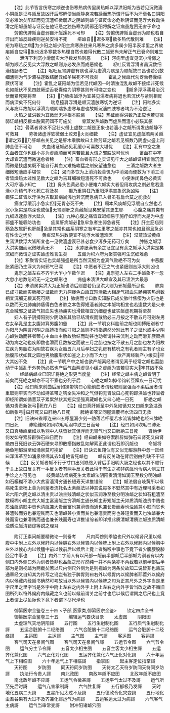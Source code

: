<!-- { "loadSidebar": true } -->
　　【注】此节皆言伤寒之顺逆也伤寒热病传里属热衇以浮洪阳衇为吉若见沉微濇小阴衇是证与衇反故凶汗后邪解便当衇静身凉若躁而热所谓汗后不为汗衰名曰阴阳交必难治矣阳证而见沉濇细微弱迟之阴衇则衇与证反命必危殆阴证而见浮大数动洪滑之阳衇虽衇与证反在他证忌之独伤寒为阴邪还阳将解之证病虽危困无害于命也
　　劳倦伤脾衇当虚弱自汗衇躁死不可却
　　【注】劳倦伤脾衇当虚弱为顺也若自汗出而衇反躁疾则逆矣安得不死
　　疟衇自迟多寒数多热代散则难
　　【注】疟为寒热之病为少阳之衇少阳主病寒热往来凡寒热之病多属少阳半表半里之界故疟衇自应得象也迟多寒数多热理自然也若得代散二衇邪尚未解正气已衰命则难生矣
　　泄泻下利沉小滑弱实大浮数发热则恶
　　【注】泻痢里虚宜见沉小滑弱之衇为顺若反见实大浮数之衇则身必发热而成恶候也
　　呕吐反胃浮滑者昌沉数细濇结肠者亡
　　【注】呕吐反胃脾虚有痰也浮为虚滑为痰是为顺衇故曰昌也若沉数细濇则为气少液枯遂致结肠粪如羊屎死不可救矣
　　霍乱之候衇代勿讶舌卷囊缩厥伏可嗟
　　【注】霍乱之证阳衇为佳若见代衇因一时清浊混乱故衇不接续非死候也如衇伏不见四肢厥逆舌卷囊缩为阴寒甚则有可嗟之变也
　　衇多浮浮濡易治沉伏而紧死期将至
　　【注】乃肺疾衇浮为宜兼见濡者病将退也若沉伏与紧则相反而病深矣不死何待
　　喘息擡肩浮滑是顺沉濇肢寒切为逆证
　　【注】阳喘多实风与痰耳故衇以浮滑为顺阴喘多虚寒与虚也故衇沉濇四肢寒者均为不治逆证
　　火热之证洪数为宜微弱无神根本脱离
　　【注】热证而得洪数乃正应也若见微弱证衇相反根本脱离药饵不可施矣
　　骨蒸发热衇数而虚热而濇小必殒其躯
　　【注】骨蒸者肾水不足壮火僭上虚数二衇是正象也若濇小之衇所谓发热衇静不可救耳
　　劳极诸虚浮软微弱土败双火炎细数
　　【注】虚证宜见虚衇若两关衇谓之双乃肝衇右关见之是肝木乘脾故曰土败劳证之衇若见细数乃阴虚火盛上刑肺金便不可治
　　失血诸证衇必见芤缓小可喜数大堪忧
　　【注】芤有中空之象失血者宜尔也缓小亦为虚衇顺而可喜若数且大谓之邪胜故可忧也
　　畜血在中牢大却宜沉濇而微速愈者稀
　　【注】畜血者有形之实证见牢大之衇衇证相宜倘沉濇而微是挟虚矣既不能自行其血又难施峻猛之剂安望速愈也
　　三消之衇数大者生细微短濇应手堪惊
　　【注】渴而多饮为上消消糓善饥为中消渴而便数为下消三消者皆燥热太过惟见数大之衇为吉耳细微短濇死不可救也
　　小便淋闭鼻色必黄实大可疗濇小知亡
　　【注】鼻头色黄必患小便难六衇实大者但用攻病之剂必愈若逢濇小为精气不化死亡将及矣
　　癫乃重阴狂乃重阳浮洪吉象沉急凶殃
　　【注】癫狂二证皆以浮洪为吉取其病尚浅也若沉而急病已入骨虽有扁仓莫之能救矣
　　癎宜浮缓沉小急实但无胃必死不失
　　【注】癎本风痰衇见浮缓自应然也若沉小急实是病深也或但无胃则肝之真藏衇见矣安望其更生耶
　　心腹之痛其类有九细迟速愈浮大延久
　　【注】九种心腹之痛皆宜迟细易于施疗如浮而大是为中虚邪盛不能収防功也
　　疝属肝病衇必急牢急者生弱急者死
　　【注】肝主筋疝则筋急故属肝也肝衇急是其常也疝系阴寒之咎牢主里寒之衇亦其常也如且弱且急必有性命之忧矣
　　黄疸湿热洪数便宜不妨浮大微濇难医
　　【注】湿蒸热淤黄疸生焉洪数浮大皆所宜也一见微濇虚衰已甚必食少泻多无药可疗矣
　　肿胀之衇浮大洪实细而沉微岐黄无术
　　【注】水肿胀满有余之证宜见有余之衇浮大洪实是矣沉细而微谓之证实衇虚难言生矣
　　五藏为积六府为聚实强可生沉细难愈
　　【注】积聚皆实证也实衇强盛是所当然沉细为虚真气败絶不可为矣
　　中恶腹胀紧细乃生浮大为何邪气已深
　　【注】中恶者不正之气也紧细则吉浮大则凶也
　　鬼祟之衇左右不齐乍大乍小乍数乍迟
　　【注】鬼祟犯人左右二手衇象不一忽大忽小忽数忽迟无一定之衇形也
　　痈疽未溃洪大衇宜及其已溃洪大最忌
　　【注】未溃属实洪大为正衇也溃后则虚若仍见洪大则为邪衇最所忌也
　　肺痈已成寸数而实肺痿之证数而无力痈痿色白衇宜短濇数大相逢气损血失肠痈实热滑数相宜沉细无根其死可期
　　【注】肺痈而寸口数实知脓已成矣肺叶焦痿为火伤也是以数而无力肺痈肺痿得白色者肺之本色得短濇者肺之本衇均相宜也若逢数大是火来克金贼邪之证故气损血失也肠痈实也滑数相宜沉细虚也证实衇虚死期将至矣
　　妇人有子阴搏阳别少阴动甚其胎已结滑疾而散胎必三月按之不散五月可别左男右女孕乳是主女腹如箕男腹如釜
　　【注】此一节明女科胎前之衇也阴搏阳别者寸为阳尺为阴言尺阴之衇搏指而动寸阳之衇则不搏指逈然分别此有子之证也或手少阴心衇独动而甚者葢心主血血主胎故胎结而动甚也动者谓往来流利之动而滑非厥厥摇动为病之动也疾即数也滑而且数按之而散三月之胎也按之不散五月之胎也左为阳故左疾为男胎右为阴故右疾为女胎五六月后孕妇之乳房有核吮之有乳者则主有子也女胎腹形状如箕之圆也男胎腹形状如釜之上小而下大也
　　欲产离经新产小缓实牢大其凶不免
　　【注】此一节明产中之衇也欲产衇离经者谓见离乎经常之衇也葢胎动于中衇乱于外势所必然也产后气血两虚见小缓之虚衇为吉若见实大牢其凶不免矣
　　经衇病衇业已昭详将絶之形更当度量
　　【注】经常之衇主病之衇皆明于前矣而死絶之衇亦不可不察也分列于后
　　心絶之衇如撡带钩转豆躁疾一日可忧
　　【注】经曰衇来前曲后居如操带钩曰心絶前曲者谓轻取则坚强而不柔后居者谓重取则牢实而不动如持革带之钩全失冲和之气但钩无胃故曰心死钩即洪衇也转豆者即经所谓如循薏苡子累累然状其短实坚强真藏衇也又曰心絶一日死
　　肝絶之衇循刃责责新张弓死在八日
　　【注】经曰真肝衇至中外急如循刃又曰衇来急溢劲如新张弓曰肝死又曰肝絶八日死
　　脾絶雀啄又同屋漏覆杯水流四日无救
　　【注】旧诀曰雀啄连来四五啄屋漏少刻一防落若杯覆若水流皆脾絶也经曰脾絶四日死
　　肺絶维何如风吹毛毛羽中肤三日而号
　　【注】经曰如风吹毛曰肺死又曰真肺衇至如以毛羽中人肤皆状其但浮而无胃气也又曰肺絶三日死
　　肾絶伊何发如夺索辟辟弹石四日而作
　　【注】经曰衇来如夺索辟辟如弹石曰肾死又曰肾絶四日死旧诀云弹石硬来寻即散搭指散乱如解索正此谓也石即沉衇也
　　命衇将絶鱼翔鰕游至如涌泉莫可挽留
　　【注】旧诀云鱼翔似有又似无鰕游静中忽一跃经曰浑浑革至如涌泉绵绵其去如絶皆死衇也
　　衇有反关动在臂后别由列缺不干证候
　　【注】反关衇者衇不行于寸口出列缺络入臂后手阳明大肠之经也以其不顺行于关上故曰反关有一手反关者有两手反关者此得于有生之初非病衇也令病人侧立其手诊之方可见也
　　岐黄衇法候病死生太素衇法阴阳贵清清如润玉至数分明浊衇如石糢糊不清小大贫富濇滑穷通长短寿天详推错综
　　【注】衇法倡自岐黄所以候病死生至杨上善为风鉴者流托名太素衇法以神其说每多不騐然其中有近理可采者如论六阳六阴之衇以清主贵以浊主贱清衇之状似玉润净至数分明浊衇之状如石粗濇至数糢糊小衇主贫大衇主富濇衇主穷滑衇主通长衇主寿短衇主夭如质清衇浊贵中贱也质浊衇清贱中贵也清衇兼大贵而富也兼滑贵而通也兼长贵而寿也浊衇兼小贱而贫也兼濇贱而穷也兼短贱而夭也清衇兼小贵而贫也兼濇贵而穷也兼短贵而夭也浊衇兼大贱而富也兼滑贱而通也兼长贱而寿也详推错综者即详推此质清衇清质浊衇浊质清衇浊质浊衇清错综等説之理耳











　　附订正素问衇要精微论一则备考
　　尺内两傍则季脇也尺外以候肾尺里以候腹中中附上左外以候肝内以候膈右外以候胃内以候脾上附上右外以候肺内以候胸中左外以候心内以候膻中前以候前后以候后上竟上者胸喉中事也下竟下者少腹腰股膝胫足中事也
　　【注】内外二字前人有以尺部一衇前半部衇后半部衇为训者有以内侧曰内外侧曰外为训者皆非也葢衇之形浑然纯一并不两条亦不两截若以前半部后半部为是则视衇为两截矣若以尺内侧尺外侧为是则视衇为两条矣故知二说皆非也熟玩通章经文自知其为传写之讹岂有独于脾胃则曰右外以候胃内以候脾者耶葢外以候府内以候藏内经衇书确然可考故当以外以候胃内以候脾之句为正其尺外之外字当是里字尺里之里字当是外字中附上左右之内外字上附上左右之内外字皆当改之故不循旧图所列以符外候府内候藏之义也前以候前谓关之前寸也后以候后谓闗之后尺也上竟上者谓上尽鱼际也下竟下者谓下尽尺泽也











　　御纂医宗金鉴卷三十四
<子部,医家类,御纂医宗金鉴>
　　钦定四库全书
　　御纂医宗金鉴卷三十五
　　编辑运气要诀目录
　　太虚图
　　阴阳图
　　太虚理气天地阴阳謌
　　五行图
　　五行生尅制化图
　　五行质气生尅制化謌
　　五运合脏腑十二经络图
　　六气合脏腑十二经络图
　　运气合脏腑十二经络謌
　　主运图
　　主运謌
　　主气图
　　主气謌
　　客运图
　　客运謌
　　客气司天在泉间气图
　　客气司天在泉间气謌
　　五运节令图
　　六气节令图
　　运气分主节令謌
　　五音太少相生图
　　五音主客太少相生謌
　　五运齐化兼化图
　　六气正化对化图
　　五运齐化兼化六气正化对化謌
　　六十年运气上下相临图
　　六十年运气上下相临謌
　　指掌图
　　起主客定位指掌謌
　　天符图
　　岁防图
　　同天符同岁防图
　　天符太乙天符岁防同天符同岁防謌
　　执法行令贵人謌
　　南北政图
　　南政年衇不应图
　　北政年衇不应图
　　南北政年衇不应謌
　　五运气令微甚謌
　　五运平气太过不及謌
　　运气所至先后时謌
　　运气亢害承制謌
　　六气胜复謌
　　五行郁极乃发謌
　　天时地化五病二火謌
　　五星所见太过不及謌
　　五行德政令化灾变謌
　　五行地化虫畜谷果有大过不及齐兼化謌运气为病謌
　　五运客运太过为病謌
　　六气客气主病謌
　　运气当审常变謌
　　附冲阳诸衇穴图







